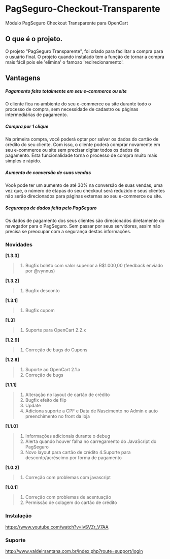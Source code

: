# PagSeguro-Checkout-Transparente
Módulo PagSeguro Checkout Transparente para OpenCart

## O que é o projeto.
O projeto "PagSeguro Transparente", foi criado para facilitar a compra para o usuário final. O projeto quando instalado tem a função de tornar a compra mais fácil pois ele 'elimina' o famoso 'redirecionamento'.

## Vantagens
##### Pagamento feito totalmente em seu e-commerce ou site
O cliente fica no ambiente do seu e-commerce ou site durante todo o processo de compra, sem necessidade de cadastro ou páginas intermediárias de pagamento.

##### Compra por 1 clique
Na primeira compra, você poderá optar por salvar os dados do cartão de crédito do seu cliente. Com isso, o cliente poderá comprar novamente em seu e-commerce ou site sem precisar digitar todos os dados de pagamento. Esta funcionalidade torna o processo de compra muito mais simples e rápido.


##### Aumento de conversão de suas vendas
Você pode ter um aumento de até 30% na conversão de suas vendas, uma vez que, o número de etapas do seu checkout será reduzido e seus clientes não serão direcionados para páginas externas ao seu e-commerce ou site.


##### Segurança de dados feita pelo PagSeguro
Os dados de pagamento dos seus clientes são direcionados diretamente do navegador para o PagSeguro. Sem passar por seus servidores, assim não precisa se preocupar com a segurança destas informações.

### Novidades
**[1.3.3]**
> 1. Bugfix boleto com valor superior a R$1.000,00 (feedback enviado por @vynnus)

**[1.3.2]**
> 1. Bugfix desconto

**[1.3.1]**
> 1. Bugfix cupom

**[1.3]**
> 1. Suporte para OpenCart 2.2.x

**[1.2.9]**
> 1. Correção de bugs do Cupons

**[1.2.8]**
> 1. Suporte ao OpenCart 2.1.x
> 2. Correção de bugs

**[1.1.1]**
> 1. Alteração no layout de cartão de crédito
> 2. Bugfix efeito de flip
> 3. Update
> 4. Adiciona suporte a CPF e Data de Nascimento no Admin e auto preenchimento no front da loja
    
**[1.1.0]**
> 1. Informações adicionais durante o debug
> 2. Alerta quando houver falha no carregamento do JavaScript do PagSeguro
> 3. Novo layout para cartão de crédito
> 4.Suporte para desconto/acréscimo por forma de pagamento

**[1.0.2]**
> 1. Correção com problemas com javascript

**[1.0.1]**
> 1. Correção com problemas de acentuação
> 2. Permissão de colagem do cartão de crédito

### Instalação
https://www.youtube.com/watch?v=lvSVZr_V7AA

### Suporte
http://www.valdeirsantana.com.br/index.php?route=support/login
